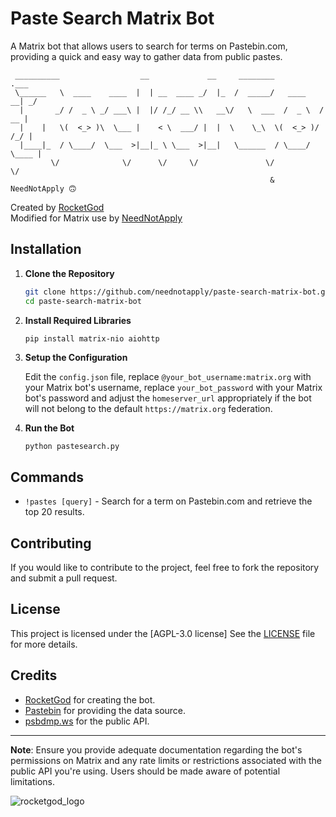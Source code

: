 # Paste Search Matrix Bot

A Matrix bot that allows users to search for terms on Pastebin.com, providing a quick and easy way to gather data from public pastes.

```
 __________                  __             __     ________             .___ 
 \______   \  ____    ____  |  | __  ____ _/  |_  /  _____/   ____    __| _/ 
  |       _/ /  _ \ _/ ___\ |  |/ /_/ __ \\   __\/   \  ___  /  _ \  / __ |  
  |    |   \(  <_> )\  \___ |    < \  ___/ |  |  \    \_\  \(  <_> )/ /_/ |  
  |____|_  / \____/  \___  >|__|_ \ \___  >|__|   \______  / \____/ \____ |  
         \/              \/      \/     \/               \/              \/
                                                          & NeedNotApply 🙃  
```

Created by [RocketGod](https://github.com/RocketGod-git)  
Modified for Matrix use by [NeedNotApply](https://github.com/neednotapply)  

## Installation

1. **Clone the Repository**

    ```bash
    git clone https://github.com/neednotapply/paste-search-matrix-bot.git
    cd paste-search-matrix-bot
    ```

2. **Install Required Libraries**

    ```bash
    pip install matrix-nio aiohttp
    ```

3. **Setup the Configuration**

    Edit the `config.json` file, replace `@your_bot_username:matrix.org` with your Matrix bot's username, replace `your_bot_password` with your Matrix bot's password and adjust the `homeserver_url` appropriately if the bot will not belong to the default `https://matrix.org` federation.

5. **Run the Bot**

    ```bashhttps://github.com/neednotapply
    python pastesearch.py
    ```

## Commands

- `!pastes [query]` - Search for a term on Pastebin.com and retrieve the top 20 results.

## Contributing

If you would like to contribute to the project, feel free to fork the repository and submit a pull request.

## License

This project is licensed under the [AGPL-3.0 license] See the [LICENSE](LICENSE) file for more details.

## Credits

- [RocketGod](https://github.com/RocketGod-git) for creating the bot.
- [Pastebin](https://pastebin.com/) for providing the data source.
- [psbdmp.ws](https://psbdmp.ws/) for the public API.

---

**Note**: Ensure you provide adequate documentation regarding the bot's permissions on Matrix and any rate limits or restrictions associated with the public API you're using. Users should be made aware of potential limitations.

![rocketgod_logo](https://github.com/RocketGod-git/shodanbot/assets/57732082/7929b554-0fba-4c2b-b22d-6772d23c4a18)

